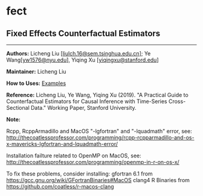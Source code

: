 # fect

## Fixed Effects Counterfactual Estimators
---

**Authors:** Licheng Liu [<liulch.16@sem.tsinghua.edu.cn>]; Ye Wang[<yw1576@nyu.edu>], Yiqing Xu [<yiqingxu@stanford.edu>]

**Maintainer:** Licheng Liu

**How to Uses:** [Examples](http://yiqingxu.org/software/fect/fect_examples.html)

**Reference:**  Licheng Liu, Ye Wang, Yiqing Xu (2019). "A Practical Guide to Counterfactual Estimators for Causal Inference with Time-Series Cross-Sectional Data." Working Paper, Stanford University.

**Note:**

Rcpp, RcppArmadillo and MacOS "-lgfortran" and "-lquadmath" error, see: http://thecoatlessprofessor.com/programming/rcpp-rcpparmadillo-and-os-x-mavericks-lgfortran-and-lquadmath-error/

Installation failture related to OpenMP on MacOS, see:
http://thecoatlessprofessor.com/programming/openmp-in-r-on-os-x/

To fix these problems, consider installing: 
gfortran 6.1 from https://gcc.gnu.org/wiki/GFortranBinaries#MacOS
clang4 R Binaries from https://github.com/coatless/r-macos-clang
